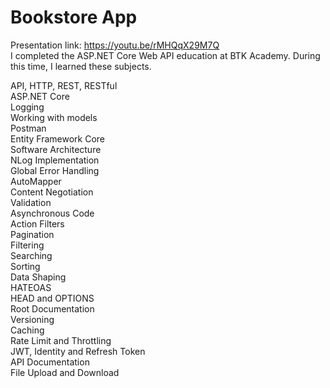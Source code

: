 # Bookstore App
Presentation link: https://youtu.be/rMHQqX29M7Q  
I completed the ASP.NET Core Web API education at BTK Academy. During this time, I learned these subjects.

API, HTTP, REST, RESTful  
ASP.NET Core    
Logging                        
Working with models      
Postman    
Entity Framework Core        
Software Architecture    
NLog Implementation  
Global Error Handling    
AutoMapper    
Content Negotiation    
Validation    
Asynchronous Code    
Action Filters    
Pagination  
Filtering  
Searching  
Sorting  
Data Shaping  
HATEOAS  
HEAD and OPTIONS  
Root Documentation  
Versioning  
Caching  
Rate Limit and Throttling  
JWT, Identity and Refresh Token  
API Documentation  
File Upload and Download

